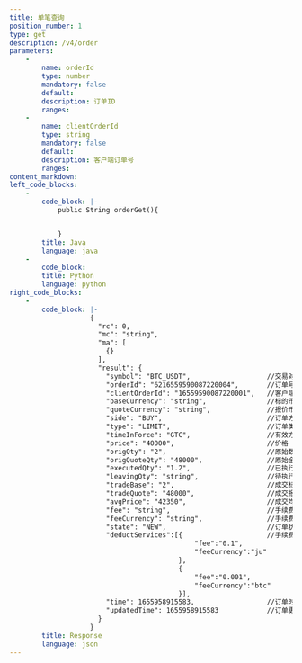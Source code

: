 ```yaml
---
title: 单笔查询
position_number: 1
type: get
description: /v4/order
parameters:
    -
        name: orderId
        type: number
        mandatory: false
        default:
        description: 订单ID
        ranges:
    -
        name: clientOrderId
        type: string
        mandatory: false
        default:
        description: 客户端订单号
        ranges:
content_markdown:
left_code_blocks:
    -
        code_block: |-
            public String orderGet(){


            }
        title: Java
        language: java
    -
        code_block:
        title: Python
        language: python
right_code_blocks:
    -
        code_block: |-
                    {
                      "rc": 0,
                      "mc": "string",
                      "ma": [
                        {}
                      ],
                      "result": {
                        "symbol": "BTC_USDT",                   //交易对
                        "orderId": "6216559590087220004",       //订单号
                        "clientOrderId": "16559590087220001",   //客户端订单号
                        "baseCurrency": "string",               //标的币种
                        "quoteCurrency": "string",              //报价币种
                        "side": "BUY",                          //订单方向 BUY-买,SELL-卖
                        "type": "LIMIT",                        //订单类型  LIMIT-限价,MARKET-市价 
                        "timeInForce": "GTC",                   //有效方式  GTC,IOC,FOK,GTX
                        "price": "40000",                       //价格
                        "origQty": "2",                         //原始数量
                        "origQuoteQty": "48000",                //原始金额
                        "executedQty": "1.2",                   //已执行数量
                        "leavingQty": "string",                 //待执行数量（若撤单或下单拒绝，该值为0）
                        "tradeBase": "2",                       //成交标的(成交数量)
                        "tradeQuote": "48000",                  //成交报价(成交金额)
                        "avgPrice": "42350",                    //成交均价
                        "fee": "string",                        //手续费
                        "feeCurrency": "string",                //手续费币种
                        "state": "NEW",                         //订单状态 NEW-新建,PARTIALLY_FILLED-部分成交,FILLED-全部成交,CANCELED-用户撤单,REJECTED-下单失败,EXPIRED-过期(time_in_force撤单或溢价撤单)
                        "deductServices":[{                     //手续费抵扣列表（如果设置手续费抵扣并产生抵扣，使用该字段代表手续费，没有抵扣使用原有fee、feeCurrency字段代表手续费）
                                              "fee":"0.1",     
                                              "feeCurrency":"ju"
                                          },
                                          {   
                                              "fee":"0.001",
                                              "feeCurrency":"btc"
                                          }],
                        "time": 1655958915583,                  //订单时间
                        "updatedTime": 1655958915583            //订单更新时间
                      }
                    }
        title: Response
        language: json
---
```

